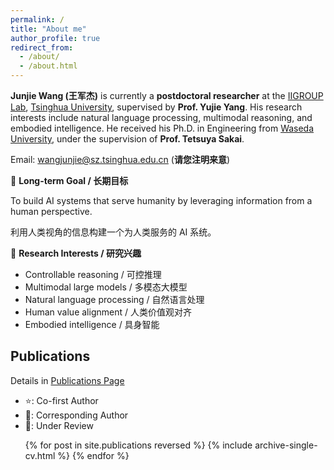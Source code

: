 ```yaml
---
permalink: /
title: "About me"
author_profile: true
redirect_from: 
  - /about/
  - /about.html
---
```


**Junjie Wang (王军杰)** is currently a **postdoctoral researcher** at the [IIGROUP Lab](https://sites.google.com/view/iigroup-thu), [Tsinghua University](https://www.tsinghua.edu.cn/en/), supervised by **Prof. Yujie Yang**. 
His research interests include natural language processing, multimodal reasoning, and embodied intelligence. He received his Ph.D. in Engineering from [Waseda University](https://www.waseda.jp/top/en/), under the supervision of **Prof. Tetsuya Sakai**.

Email: wangjunjie@sz.tsinghua.edu.cn (**请您注明来意**)

🌌 **Long-term Goal / 长期目标**

To build AI systems that serve humanity by leveraging information from a human perspective.

利用人类视角的信息构建一个为人类服务的 AI 系统。

🔎 **Research Interests / 研究兴趣**

- Controllable reasoning / 可控推理
- Multimodal large models / 多模态大模型
- Natural language processing / 自然语言处理
- Human value alignment / 人类价值观对齐
- Embodied intelligence / 具身智能

## Publications

Details in [Publications Page](https://wangjunjie-ai.github.io/publications/)

- ⭐: Co-first Author
- 🚩: Corresponding Author
- 💭: Under Review

<ul>{% for post in site.publications reversed %}
  {% include archive-single-cv.html %}
{% endfor %}</ul>